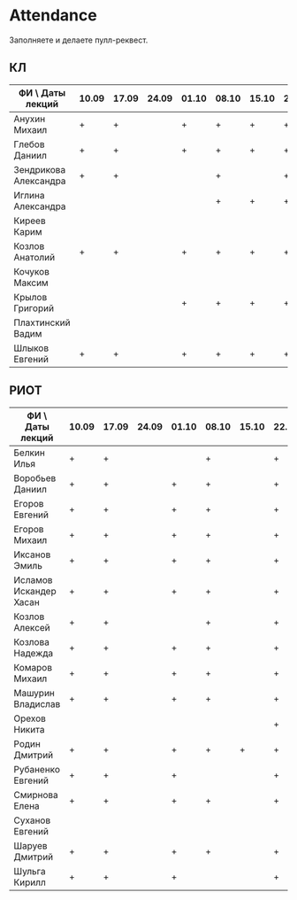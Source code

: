﻿# Attendance

Заполняете и делаете пулл-реквест.

## КЛ

| ФИ \ Даты лекций     |10.09|17.09|24.09|01.10|08.10|15.10|22.10|29.10|05.11|12.11|19.11|26.11|03.12|10.12| Сумма |
|----------------------|-----|-----|-----|-----|-----|-----|-----|-----|-----|-----|-----|-----|-----|-----|-------|
| Анухин Михаил        |  +  |  +  |     |  +  |  +  |  +  |  +  |     |     |     |     |     |     |     |       |
| Глебов Даниил        |  +  |  +  |     |  +  |  +  |  +  |  +  |     |     |     |     |     |     |     |       |
| Зендрикова Александра|  +  |  +  |     |     |  +  |     |  +  |     |     |     |     |     |     |     |       |
| Иглина Александра    |     |     |     |     |  +  |  +  |  +  |     |     |     |     |     |     |     |       |
| Киреев Карим         |     |     |     |     |     |     |     |     |     |     |     |     |     |     |       |
| Козлов Анатолий      |  +  |  +  |     |  +  |  +  |  +  |  +  |     |     |     |     |     |     |     |       |
| Кочуков Максим       |     |     |     |     |     |     |     |     |     |     |     |     |     |     |       |
| Крылов Григорий      |     |     |     |  +  |  +  |  +  |  +  |     |     |     |     |     |     |     |       |
| Плахтинский Вадим    |     |     |     |     |     |     |     |     |     |     |     |     |     |     |       |
| Шлыков Евгений       |  +  |  +  |     |  +  |  +  |  +  |  +  |     |     |     |     |     |     |     |       |

## РИОТ

| ФИ \ Даты лекций     |10.09|17.09|24.09|01.10|08.10|15.10|22.10|29.10|05.11|12.11|19.11|26.11|03.12|10.12| Сумма |
|----------------------|-----|-----|-----|-----|-----|-----|-----|-----|-----|-----|-----|-----|-----|-----|-------|
| Белкин Илья          |  +  |  +  |     |     |  +  |     |  +  |     |     |     |     |     |     |     |       |
| Воробьев Даниил      |  +  |  +  |     |  +  |  +  |     |  +  |     |     |     |     |     |     |     |       |
| Егоров Евгений       |  +  |  +  |     |  +  |  +  |     |  +  |     |     |     |     |     |     |     |       |
| Егоров Михаил        |  +  |  +  |     |  +  |  +  |     |  +  |     |     |     |     |     |     |     |       |
| Иксанов Эмиль        |  +  |  +  |     |  +  |  +  |     |  +  |     |     |     |     |     |     |     |       |
| Исламов Искандер Хасан| +  |  +  |     |  +  |  +  |     |  +  |     |     |     |     |     |     |     |       |
| Козлов Алексей       |  +  |  +  |     |     |  +  |     |  +  |     |     |     |     |     |     |     |       |
| Козлова Надежда      |  +  |  +  |     |  +  |  +  |     |  +  |     |     |     |     |     |     |     |       |
| Комаров Михаил       |  +  |  +  |     |  +  |  +  |     |  +  |     |     |     |     |     |     |     |       |
| Машурин Владислав    |  +  |  +  |     |  +  |  +  |     |  +  |     |     |     |     |     |     |     |       |
| Орехов Никита        |     |     |     |     |     |     |  +  |     |     |     |     |     |     |     |       |
| Родин Дмитрий        |  +  |  +  |     |  +  |  +  |  +  |  +  |     |     |     |     |     |     |     |       |
| Рубаненко Евгений    |  +  |  +  |     |  +  |     |     |  +  |     |     |     |     |     |     |     |       |
| Смирнова Елена       |  +  |  +  |     |  +  |  +  |     |  +  |     |     |     |     |     |     |     |       |
| Суханов Евгений      |     |     |     |     |     |     |     |     |     |     |     |     |     |     |       |
| Шаруев Дмитрий       |  +  |  +  |     |  +  |  +  |     |  +  |     |     |     |     |     |     |     |       |
| Шульга Кирилл        |  +  |  +  |     |  +  |     |     |  +  |     |     |     |     |     |     |     |       |
